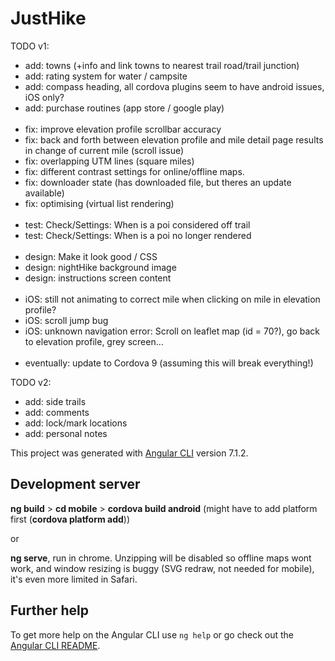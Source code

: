 # JustHike

TODO v1:
- add: towns (+info and link towns to nearest trail road/trail junction)
- add: rating system for water / campsite
- add: compass heading, all cordova plugins seem to have android issues, iOS only?
- add: purchase routines (app store / google play)
<br/><br/>
- fix: improve elevation profile scrollbar accuracy
- fix: back and forth between elevation profile and mile detail page results in change of current mile (scroll issue)
- fix: overlapping UTM lines (square miles)
- fix: different contrast settings for online/offline maps.
- fix: downloader state (has downloaded file, but theres an update available)
- fix: optimising (virtual list rendering)
<br/><br/>
- test: Check/Settings: When is a poi considered off trail
- test: Check/Settings: When is a poi no longer rendered
<br/><br/>
- design: Make it look good / CSS
- design: nightHike background image
- design: instructions screen content
<br/><br/>
- iOS: still not animating to correct mile when clicking on mile in elevation profile?
- iOS: scroll jump bug
- iOS: unknown navigation error: Scroll on leaflet map (id = 70?), go back to elevation profile, grey screen...
<br/><br/>
- eventually: update to Cordova 9 (assuming this will break everything!)

TODO v2:
- add: side trails
- add: comments
- add: lock/mark locations
- add: personal notes

This project was generated with [Angular CLI](https://github.com/angular/angular-cli) version 7.1.2.

## Development server


<b>ng build</b> > <b>cd mobile</b> > <b>cordova build android</b> (might have to add platform first (<b>cordova platform add</b>))

or

<b>ng serve</b>, run in chrome. Unzipping will be disabled so offline maps wont work, and window resizing is buggy (SVG redraw, not needed for mobile), it's even more limited in Safari.

## Further help

To get more help on the Angular CLI use `ng help` or go check out the [Angular CLI README](https://github.com/angular/angular-cli/blob/master/README.md).
